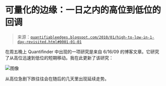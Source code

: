 <!--yml

类别：未分类

日期：2024-05-18 13:06:46

-->

# 可量化的边缘：一日之内的高位到低位的回调

> 来源：[`quantifiableedges.blogspot.com/2010/01/high-to-low-in-1-day-revisited.html#0001-01-01`](http://quantifiableedges.blogspot.com/2010/01/high-to-low-in-1-day-revisited.html#0001-01-01)

在周五晚上 Quantifinder 中出现的一项研究是来自 6/16/09 的博客文章。它研究了从高位迅速到低位的短期移动。我在此更新了该研究：

![图像](https://blogger.googleusercontent.com/img/b/R29vZ2xl/AVvXsEi4l_GkpKMX8nIWXawu345ZaC8BwZbsZgHrtEWW4jaOdlbPifhybzmxxJIfOlhAMGJEKmxqQt1wWHGEUYdjVyuDrY1rVRexVCocIA_5dzO9jFyad2HrkUISszRCGRcpjyKkVs4AOun2MZnu/s1600-h/2010-1-19.png)

从高位急剧下跌往往会在随后的几天里出现延续走势。
